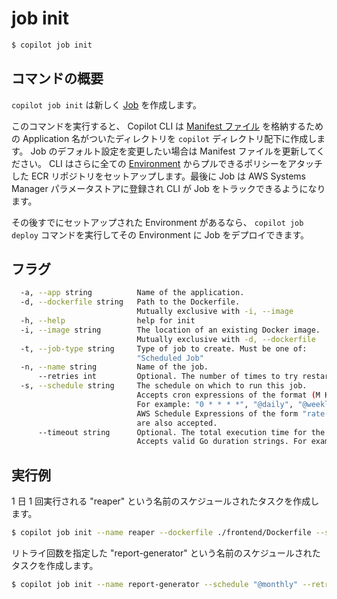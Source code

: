 # job init
```bash
$ copilot job init
```

## コマンドの概要

`copilot job init` は新しく [Job](../concepts/jobs.ja.md) を作成します。

このコマンドを実行すると、 Copilot CLI は [Manifest ファイル](../manifest/overview.ja.md) を格納するための Application 名がついたディレクトリを `copilot` ディレクトリ配下に作成します。 Job のデフォルト設定を変更したい場合は Manifest ファイルを更新してください。 CLI はさらに全ての [Environment](../concepts/environments.ja.md) からプルできるポリシーをアタッチした ECR リポジトリをセットアップします。最後に Job は AWS Systems Manager パラメータストアに登録され CLI が Job をトラックできるようになります。

その後すでにセットアップされた Environment があるなら、 `copilot job deploy` コマンドを実行してその Environment に Job をデプロイできます。

## フラグ

```bash
  -a, --app string          Name of the application.
  -d, --dockerfile string   Path to the Dockerfile.
                            Mutually exclusive with -i, --image
  -h, --help                help for init
  -i, --image string        The location of an existing Docker image.
                            Mutually exclusive with -d, --dockerfile
  -t, --job-type string     Type of job to create. Must be one of:
                            "Scheduled Job"
  -n, --name string         Name of the job.
      --retries int         Optional. The number of times to try restarting the job on a failure.
  -s, --schedule string     The schedule on which to run this job. 
                            Accepts cron expressions of the format (M H DoM M DoW) and schedule definition strings. 
                            For example: "0 * * * *", "@daily", "@weekly", "@every 1h30m".
                            AWS Schedule Expressions of the form "rate(10 minutes)" or "cron(0 12 L * ? 2021)"
                            are also accepted.
      --timeout string      Optional. The total execution time for the task, including retries.
                            Accepts valid Go duration strings. For example: "2h", "1h30m", "900s".
```

## 実行例

1 日 1 回実行される "reaper" という名前のスケジュールされたタスクを作成します。
```bash
$ copilot job init --name reaper --dockerfile ./frontend/Dockerfile --schedule "every 2 hours"
```
リトライ回数を指定した "report-generator" という名前のスケジュールされたタスクを作成します。
```bash
$ copilot job init --name report-generator --schedule "@monthly" --retries 3 --timeout 900s
```

